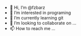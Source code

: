- 👋 Hi, I’m @fzbarz
- 👀 I’m interested in programing
- 🌱 I’m currently learning git
- 💞️ I’m looking to collaborate on ...
- 📫 How to reach me ...

<!---
fzbarz/fzbarz is a ✨ special ✨ repository because its `README.md` (this file) appears on your GitHub profile.
You can click the Preview link to take a look at your changes.
--->
